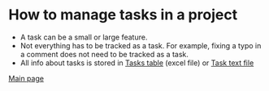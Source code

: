 # How to manage tasks in a project

- A task can be a small or large feature. 
- Not everything has to be tracked as a task. For example, fixing a typo in a comment does not need to be tracked as a task.
- All info about tasks is stored in [Tasks table](Tasks.xlsx) (excel file) or [Task text file](Tasks.txt)

[Main page](../README.md)